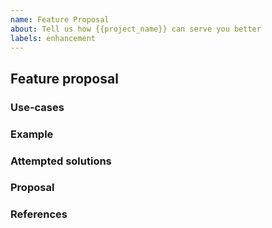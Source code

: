 ```yaml
---
name: Feature Proposal
about: Tell us how {{project_name}} can serve you better
labels: enhancement
---
```


<!---
Please read this!

Before opening a new issue, make sure to search for keywords in the existing
issues and verify the issue you're about to submit isn't a duplicate.
--->

## Feature proposal

### Use-cases

<!---
In order to properly evaluate a feature request, it is necessary to understand the
use-cases for it. Please describe below the _end goal_ you are trying to achieve
that has led you to request this feature. Please keep this section focused on the
problem and not on the suggested solution. We'll get to that in a moment, below!
--->

### Example

<!--- Please provide an example for how this feature would be used --->

### Attempted solutions

<!---
If you've already tried to solve the problem with existing features and found a limitation
that prevented you from succeeding, please describe it below in as much detail as possible.
--->

### Proposal

<!---
If you have an idea for a way to address the problem, please describe it below.
If you're not sure of some details, don't worry! When we evaluate the feature request we may
suggest modifications as necessary to work within the design constraints of the project.
--->

### References

<!--
Are there any other GitHub issues, whether open or closed, that are related to the problem
you've described above or to the suggested solution? If so, please create a list below that
mentions each of them. For example:

- #123
- #456

--->
